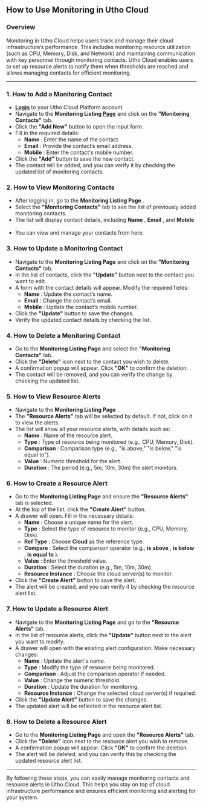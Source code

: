 ## **How to Use Monitoring in Utho Cloud**

### **Overview**

Monitoring in Utho Cloud helps users track and manage their cloud infrastructure’s performance. This includes monitoring resource utilization (such as CPU, Memory, Disk, and Network) and maintaining communication with key personnel through monitoring contacts. Utho Cloud enables users to set up resource alerts to notify them when thresholds are reached and allows managing contacts for efficient monitoring.

---

### **1. How to Add a Monitoring Contact**

* **[Login](https://console.utho.com/login)** to your Utho Cloud Platform account.
* Navigate to the **Monitoring Listing [Page](https://console.utho.com/monitoring)** and click on the **"Monitoring Contacts"** tab.
* Click the **"Add New"** button to open the input form.
* Fill in the required details:
  * **Name** : Enter the name of the contact.
  * **Email** : Provide the contact’s email address.
  * **Mobile** : Enter the contact's mobile number.
* Click the **"Add"** button to save the new contact.
* The contact will be added, and you can verify it by checking the updated list of monitoring contacts.

### **2. How to View Monitoring Contacts**

* After logging in, go to the  **Monitoring Listing Page** .
* Select the **"Monitoring Contacts"** tab to see the list of previously added monitoring contacts.
* The list will display contact details, including  **Name** ,  **Email** , and  **Mobile** .
* You can view and manage your contacts from here.

### **3. How to Update a Monitoring Contact**

* Navigate to the **Monitoring Listing Page** and click on the **"Monitoring Contacts"** tab.
* In the list of contacts, click the **"Update"** button next to the contact you want to edit.
* A form with the contact details will appear. Modify the required fields:
  * **Name** : Update the contact’s name.
  * **Email** : Change the contact’s email.
  * **Mobile** : Update the contact’s mobile number.
* Click the **"Update"** button to save the changes.
* Verify the updated contact details by checking the list.

### **4. How to Delete a Monitoring Contact**

* Go to the **Monitoring Listing Page** and select the **"Monitoring Contacts"** tab.
* Click the **"Delete"** icon next to the contact you wish to delete.
* A confirmation popup will appear. Click **"OK"** to confirm the deletion.
* The contact will be removed, and you can verify the change by checking the updated list.

### **5. How to View Resource Alerts**

* Navigate to the  **Monitoring Listing Page** .
* The **"Resource Alerts"** tab will be selected by default. If not, click on it to view the alerts.
* The list will show all your resource alerts, with details such as:
  * **Name** : Name of the resource alert.
  * **Type** : Type of resource being monitored (e.g., CPU, Memory, Disk).
  * **Comparison** : Comparison type (e.g., "is above," "is below," "is equal to").
  * **Value** : Numeric threshold for the alert.
  * **Duration** : The period (e.g., 5m, 10m, 30m) the alert monitors.

### **6. How to Create a Resource Alert**

* Go to the **Monitoring Listing Page** and ensure the **"Resource Alerts"** tab is selected.
* At the top of the list, click the **"Create Alert"** button.
* A drawer will open. Fill in the necessary details:
  * **Name** : Choose a unique name for the alert.
  * **Type** : Select the type of resource to monitor (e.g., CPU, Memory, Disk).
  * **Ref Type** : Choose **Cloud** as the reference type.
  * **Compare** : Select the comparison operator (e.g.,  **is above** ,  **is below** ,  **is equal to** ).
  * **Value** : Enter the threshold value.
  * **Duration** : Select the duration (e.g., 5m, 10m, 30m).
  * **Resource Instance** : Choose the cloud server(s) to monitor.
* Click the **"Create Alert"** button to save the alert.
* The alert will be created, and you can verify it by checking the resource alert list.

### **7. How to Update a Resource Alert**

* Navigate to the **Monitoring Listing Page** and go to the **"Resource Alerts"** tab.
* In the list of resource alerts, click the **"Update"** button next to the alert you want to modify.
* A drawer will open with the existing alert configuration. Make necessary changes:
  * **Name** : Update the alert's name.
  * **Type** : Modify the type of resource being monitored.
  * **Comparison** : Adjust the comparison operator if needed.
  * **Value** : Change the numeric threshold.
  * **Duration** : Update the duration for monitoring.
  * **Resource Instance** : Change the selected cloud server(s) if required.
* Click the **"Update Alert"** button to save the changes.
* The updated alert will be reflected in the resource alert list.

### **8. How to Delete a Resource Alert**

* Go to the **Monitoring Listing Page** and open the **"Resource Alerts"** tab.
* Click the **"Delete"** icon next to the resource alert you wish to remove.
* A confirmation popup will appear. Click **"OK"** to confirm the deletion.
* The alert will be deleted, and you can verify this by checking the updated resource alert list.

---

By following these steps, you can easily manage monitoring contacts and resource alerts in Utho Cloud. This helps you stay on top of cloud infrastructure performance and ensures efficient monitoring and alerting for your system.
